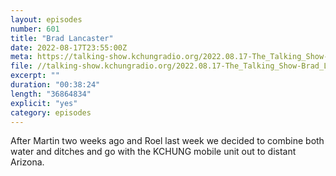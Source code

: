 ```yaml
---
layout: episodes
number: 601
title: "Brad Lancaster"
date: 2022-08-17T23:55:00Z
meta: https://talking-show.kchungradio.org/2022.08.17-The_Talking_Show-Brad_Lancaster.mp3
file: //talking-show.kchungradio.org/2022.08.17-The_Talking_Show-Brad_Lancaster.mp3
excerpt: ""
duration: "00:38:24"
length: "36864834"
explicit: "yes"
category: episodes
---
```

After Martin two weeks ago and Roel last week we decided to combine both water and ditches and go with the KCHUNG mobile unit out to distant Arizona. 

